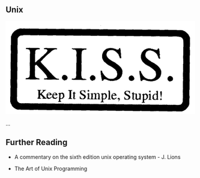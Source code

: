 Unix
---


![KISS](images/unix_kiss.png)

...



Further Reading
---

* A commentary on the sixth edition unix operating system - J. Lions

* The Art of Unix Programming
